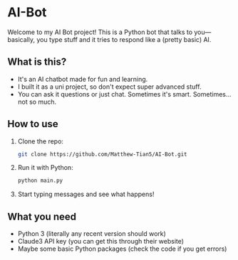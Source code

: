 # AI-Bot

Welcome to my AI Bot project! This is a Python bot that talks to you—basically, you type stuff and it tries to respond like a (pretty basic) AI.

## What is this?

- It's an AI chatbot made for fun and learning.
- I built it as a uni project, so don't expect super advanced stuff.
- You can ask it questions or just chat. Sometimes it's smart. Sometimes... not so much.

## How to use

1. Clone the repo:
    ```bash
    git clone https://github.com/Matthew-Tian5/AI-Bot.git
    ```

2. Run it with Python:
    ```bash
    python main.py
    ```

3. Start typing messages and see what happens!

## What you need

- Python 3 (literally any recent version should work)
- Claude3 API key (you can get this through their website)
- Maybe some basic Python packages (check the code if you get errors)
